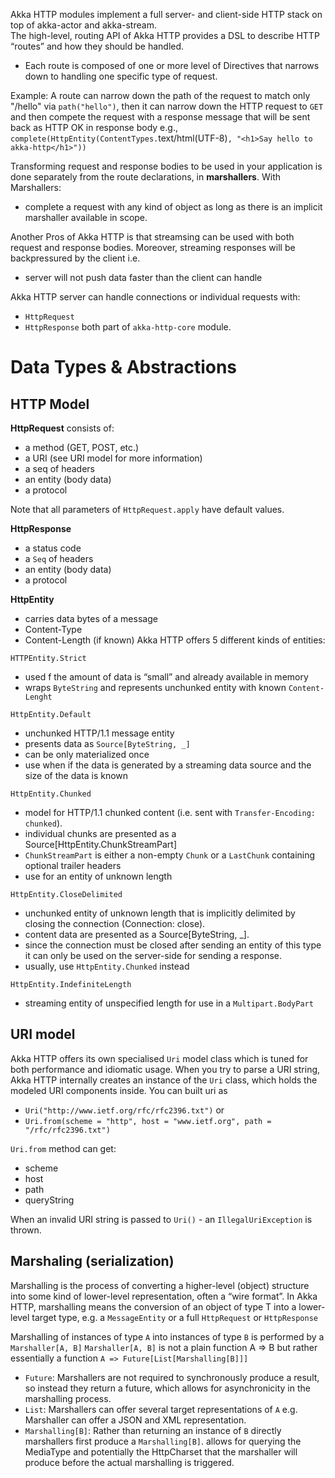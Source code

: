 
Akka HTTP modules implement a full server- and client-side HTTP stack on top of 
akka-actor and akka-stream.  
The high-level, routing API of Akka HTTP provides a DSL to describe HTTP “routes” 
and how they should be handled. 
- Each route is composed of one or more level of Directives that narrows down to handling one specific type of request.

Example:
A route can narrow down the path of the request to match only "/hello" via `path("hello")`,
then it can narrow down the HTTP request to `GET` and then compete the request with a response
message that will be sent back as HTTP OK in response body e.g.,
`complete(HttpEntity(ContentTypes.`text/html(UTF-8)`, "<h1>Say hello to akka-http</h1>"))`

Transforming request and response bodies to be used in your application is done separately from the route declarations, 
in **marshallers**. With Marshallers:
- complete a request with any kind of object as long as there is an implicit marshaller available in scope.

Another Pros of Akka HTTP is that streamsing can be used with both request and response bodies.
Moreover, streaming responses will be backpressured by the client i.e.
- server will not push data faster than the client can handle

Akka HTTP server can handle connections or individual requests with:
- `HttpRequest`
- `HttpResponse`
both part of `akka-http-core` module.

# Data Types & Abstractions
## HTTP Model
**HttpRequest** consists of:
- a method (GET, POST, etc.)
- a URI (see URI model for more information)
- a seq of headers
- an entity (body data)
- a protocol

Note that all parameters of `HttpRequest.apply` have default values.

**HttpResponse**
- a status code
- a `Seq` of headers
- an entity (body data)
- a protocol

**HttpEntity**
- carries data bytes of a message
- Content-Type
- Content-Length (if known)
Akka HTTP offers 5 different kinds of entities:

`HTTPEntity.Strict`
- used f the amount of data is “small” and already available in memory
- wraps `ByteString` and represents unchunked entity with known `Content-Lenght`

`HttpEntity.Default`
- unchunked HTTP/1.1 message entity
- presents data as `Source[ByteString, _]`
- can be only materialized once
- use when if the data is generated by a streaming data source and the size of the data is known

`HttpEntity.Chunked`
- model for HTTP/1.1 chunked content (i.e. sent with `Transfer-Encoding: chunked`).
- individual chunks are presented as a Source[HttpEntity.ChunkStreamPart]
- `ChunkStreamPart` is either a non-empty `Chunk` or a `LastChunk` containing optional trailer headers
- use for an entity of unknown length

`HttpEntity.CloseDelimited`
- unchunked entity of unknown length that is implicitly delimited by closing the connection (Connection: close).
- content data are presented as a Source[ByteString, _]. 
- since the connection must be closed after sending an entity of this type it can only be used on the server-side for sending a response.
- usually, use `HttpEntity.Chunked` instead

`HttpEntity.IndefiniteLength`
- streaming entity of unspecified length for use in a `Multipart.BodyPart`

## URI model
Akka HTTP offers its own specialised `Uri` model class which is tuned for both performance and idiomatic usage.
When you try to parse a URI string, Akka HTTP internally creates an instance of the `Uri` class,
which holds the modeled URI components inside.
You can built uri as
- `Uri("http://www.ietf.org/rfc/rfc2396.txt")`
or
- `Uri.from(scheme = "http", host = "www.ietf.org", path = "/rfc/rfc2396.txt")`

`Uri.from` method can get:
- scheme
- host
- path
- queryString

When an invalid URI string is passed to `Uri()` - an `IllegalUriException` is thrown.

## Marshaling (serialization)
Marshalling is the process of converting a higher-level (object) structure into some kind of lower-level representation, often a “wire format”.
In Akka HTTP, marshalling means the conversion of an object of type T into a lower-level target type, e.g. a `MessageEntity`
or a full `HttpRequest` or `HttpResponse`

Marshalling of instances of type `A` into instances of type `B` is performed by a `Marshaller[A, B]`
`Marshaller[A, B]` is not a plain function A => B but rather essentially a function `A => Future[List[Marshalling[B]]]`
- `Future`: Marshallers are not required to synchronously produce a result, so instead they return a future, which allows for asynchronicity in the marshalling process.
- `List`: Marshallers can offer several target representations of `A` e.g. Marshaller can offer a JSON and XML representation.
- `Marshalling[B]`: Rather than returning an instance of `B` directly marshallers first produce a `Marshalling[B]`.
  allows for querying the MediaType and potentially the HttpCharset that the marshaller will produce before the actual marshalling is triggered.

